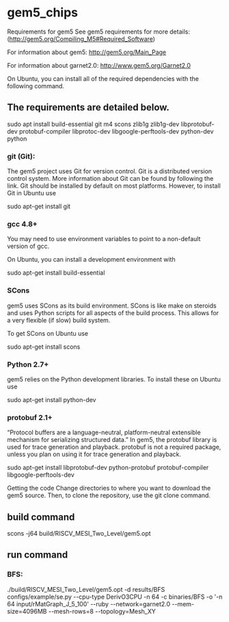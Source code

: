 # gem5_chips

Requirements for gem5
See gem5 requirements for more details: (http://gem5.org/Compiling_M5#Required_Software)

For information about gem5: http://gem5.org/Main_Page

For information about garnet2.0: http://www.gem5.org/Garnet2.0


On Ubuntu, you can install all of the required dependencies with the following command.

The requirements are detailed below.
-------------------------------------

sudo apt install build-essential git m4 scons zlib1g zlib1g-dev libprotobuf-dev protobuf-compiler libprotoc-dev libgoogle-perftools-dev python-dev python


### git (Git):

The gem5 project uses Git for version control. Git is a distributed version control system. More information about Git can be found by following the link. Git should be installed by default on most platforms. However, to install Git in Ubuntu use

sudo apt-get install git

### gcc 4.8+

You may need to use environment variables to point to a non-default version of gcc.

On Ubuntu, you can install a development environment with

sudo apt-get install build-essential

### SCons
gem5 uses SCons as its build environment. SCons is like make on steroids and uses Python scripts for all aspects of the build process. This allows for a very flexible (if slow) build system.

To get SCons on Ubuntu use

sudo apt-get install scons

### Python 2.7+
gem5 relies on the Python development libraries. To install these on Ubuntu use

sudo apt-get install python-dev

### protobuf 2.1+
“Protocol buffers are a language-neutral, platform-neutral extensible mechanism for serializing structured data.” In gem5, the protobuf library is used for trace generation and playback. protobuf is not a required package, unless you plan on using it for trace generation and playback.

sudo apt-get install libprotobuf-dev python-protobuf protobuf-compiler libgoogle-perftools-dev

Getting the code
Change directories to where you want to download the gem5 source. Then, to clone the repository, use the git clone command.


build command
--------------
scons -j64 build/RISCV_MESI_Two_Level/gem5.opt



run command
--------------
### BFS:

 ./build/RISCV_MESI_Two_Level/gem5.opt -d results/BFS configs/example/se.py --cpu-type DerivO3CPU -n 64 -c binaries/BFS -o '-n 64 input/rMatGraph_J_5_100' --ruby --network=garnet2.0 --mem-size=4096MB --mesh-rows=8 --topology=Mesh_XY
